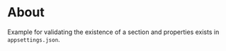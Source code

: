 ﻿# About

Example for validating the existence of a section and properties exists in `appsettings.json`.